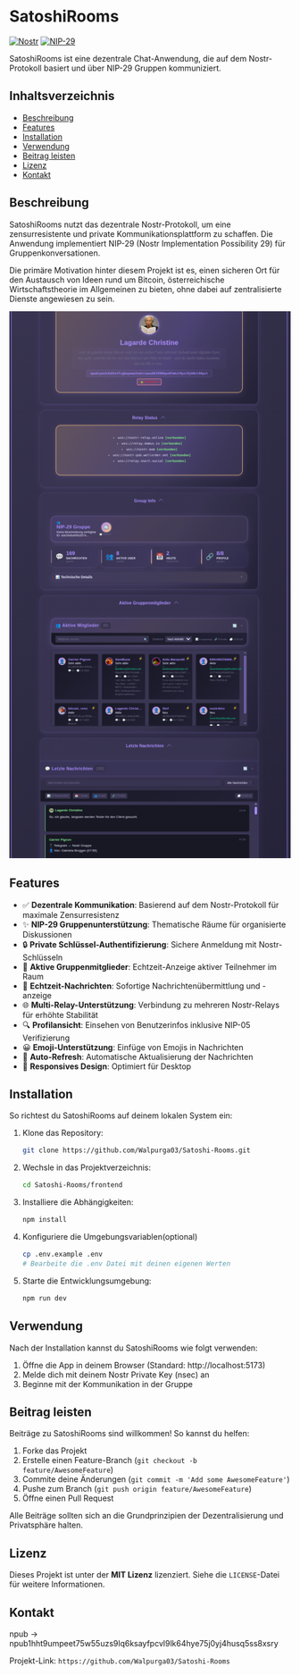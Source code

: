 # SatoshiRooms

[![Nostr](https://img.shields.io/badge/Nostr-Protocol-purple)](https://nostr.com/)
[![NIP-29](https://img.shields.io/badge/NIP--29-Supported-brightgreen)](https://github.com/nostr-protocol/nips/blob/master/29.md)

SatoshiRooms ist eine dezentrale Chat-Anwendung, die auf dem Nostr-Protokoll basiert und über NIP-29 Gruppen kommuniziert.

## Inhaltsverzeichnis

- [Beschreibung](#beschreibung)
- [Features](#features)
- [Installation](#installation)
- [Verwendung](#verwendung)
- [Beitrag leisten](#beitrag-leisten)
- [Lizenz](#lizenz)
- [Kontakt](#kontakt)

## Beschreibung

SatoshiRooms nutzt das dezentrale Nostr-Protokoll, um eine zensurresistente und private Kommunikationsplattform zu schaffen. Die Anwendung implementiert NIP-29 (Nostr Implementation Possibility 29) für Gruppenkonversationen.

Die primäre Motivation hinter diesem Projekt ist es, einen sicheren Ort für den Austausch von Ideen rund um Bitcoin, österreichische Wirtschaftstheorie im Allgemeinen zu bieten, ohne dabei auf zentralisierte Dienste angewiesen zu sein.

![Screenshot der SatoshiRooms App](https://github.com/Walpurga03/Satoshi-Rooms/raw/main/frontend/public/satoshi-rooms-preview.png)

## Features

- ✅ **Dezentrale Kommunikation**: Basierend auf dem Nostr-Protokoll für maximale Zensurresistenz
- ✨ **NIP-29 Gruppenunterstützung**: Thematische Räume für organisierte Diskussionen
- 🔒 **Private Schlüssel-Authentifizierung**: Sichere Anmeldung mit Nostr-Schlüsseln
- 👥 **Aktive Gruppenmitglieder**: Echtzeit-Anzeige aktiver Teilnehmer im Raum
- 💬 **Echtzeit-Nachrichten**: Sofortige Nachrichtenübermittlung und -anzeige
- 🌐 **Multi-Relay-Unterstützung**: Verbindung zu mehreren Nostr-Relays für erhöhte Stabilität
- 🔍 **Profilansicht**: Einsehen von Benutzerinfos inklusive NIP-05 Verifizierung
- 😀 **Emoji-Unterstützung**: Einfüge von Emojis in Nachrichten
- 🔄 **Auto-Refresh**: Automatische Aktualisierung der Nachrichten
- 📱 **Responsives Design**: Optimiert für Desktop

## Installation

So richtest du SatoshiRooms auf deinem lokalen System ein:

1. Klone das Repository:
   ```bash
   git clone https://github.com/Walpurga03/Satoshi-Rooms.git
   ```
2. Wechsle in das Projektverzeichnis:
   ```bash
   cd Satoshi-Rooms/frontend
   ```
3. Installiere die Abhängigkeiten:
   ```bash
   npm install
   ```
4. Konfiguriere die Umgebungsvariablen(optional)
   ```bash
   cp .env.example .env
   # Bearbeite die .env Datei mit deinen eigenen Werten
   ```
5. Starte die Entwicklungsumgebung:
   ```bash
   npm run dev
   ```

## Verwendung

Nach der Installation kannst du SatoshiRooms wie folgt verwenden:

1. Öffne die App in deinem Browser (Standard: http://localhost:5173)
2. Melde dich mit deinem Nostr Private Key (nsec) an
3. Beginne mit der Kommunikation in der Gruppe


## Beitrag leisten

Beiträge zu SatoshiRooms sind willkommen! So kannst du helfen:

1. Forke das Projekt
2. Erstelle einen Feature-Branch (`git checkout -b feature/AwesomeFeature`)
3. Commite deine Änderungen (`git commit -m 'Add some AwesomeFeature'`)
4. Pushe zum Branch (`git push origin feature/AwesomeFeature`)
5. Öffne einen Pull Request

Alle Beiträge sollten sich an die Grundprinzipien der Dezentralisierung und Privatsphäre halten.

## Lizenz

Dieses Projekt ist unter der **MIT Lizenz** lizenziert. Siehe die `LICENSE`-Datei für weitere Informationen.

## Kontakt

npub -> npub1hht9umpeet75w55uzs9lq6ksayfpcvl9lk64hye75j0yj4husq5ss8xsry

Projekt-Link: `https://github.com/Walpurga03/Satoshi-Rooms`
